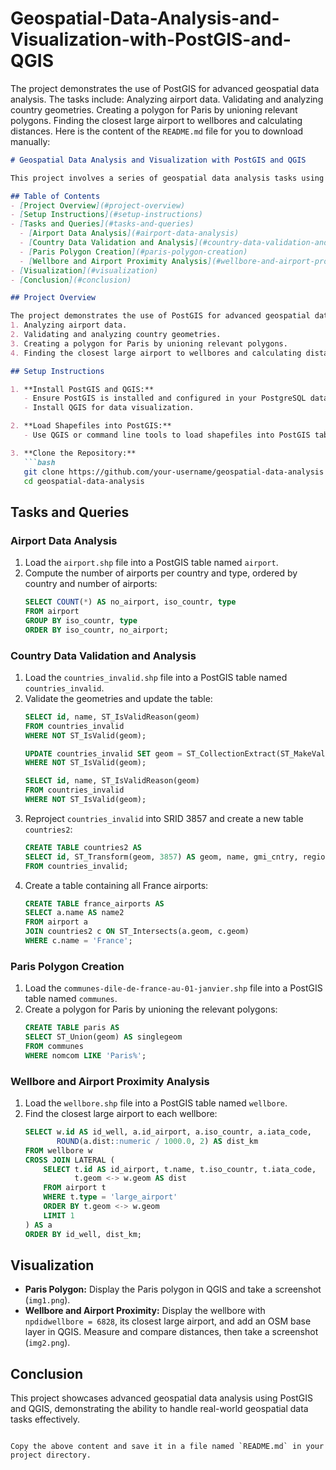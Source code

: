 # Geospatial-Data-Analysis-and-Visualization-with-PostGIS-and-QGIS
The project demonstrates the use of PostGIS for advanced geospatial data analysis. The tasks include:  Analyzing airport data. Validating and analyzing country geometries. Creating a polygon for Paris by unioning relevant polygons. Finding the closest large airport to wellbores and calculating distances.
Here is the content of the `README.md` file for you to download manually:

```markdown
# Geospatial Data Analysis and Visualization with PostGIS and QGIS

This project involves a series of geospatial data analysis tasks using PostGIS and QGIS. The tasks range from loading shapefiles into PostGIS tables, performing spatial queries, validating geometries, and visualizing the results in QGIS.

## Table of Contents
- [Project Overview](#project-overview)
- [Setup Instructions](#setup-instructions)
- [Tasks and Queries](#tasks-and-queries)
  - [Airport Data Analysis](#airport-data-analysis)
  - [Country Data Validation and Analysis](#country-data-validation-and-analysis)
  - [Paris Polygon Creation](#paris-polygon-creation)
  - [Wellbore and Airport Proximity Analysis](#wellbore-and-airport-proximity-analysis)
- [Visualization](#visualization)
- [Conclusion](#conclusion)

## Project Overview

The project demonstrates the use of PostGIS for advanced geospatial data analysis. The tasks include:
1. Analyzing airport data.
2. Validating and analyzing country geometries.
3. Creating a polygon for Paris by unioning relevant polygons.
4. Finding the closest large airport to wellbores and calculating distances.

## Setup Instructions

1. **Install PostGIS and QGIS:**
   - Ensure PostGIS is installed and configured in your PostgreSQL database.
   - Install QGIS for data visualization.

2. **Load Shapefiles into PostGIS:**
   - Use QGIS or command line tools to load shapefiles into PostGIS tables.

3. **Clone the Repository:**
   ```bash
   git clone https://github.com/your-username/geospatial-data-analysis.git
   cd geospatial-data-analysis
   ```

## Tasks and Queries

### Airport Data Analysis
1. Load the `airport.shp` file into a PostGIS table named `airport`.
2. Compute the number of airports per country and type, ordered by country and number of airports:
   ```sql
   SELECT COUNT(*) AS no_airport, iso_countr, type
   FROM airport
   GROUP BY iso_countr, type
   ORDER BY iso_countr, no_airport;
   ```

### Country Data Validation and Analysis
1. Load the `countries_invalid.shp` file into a PostGIS table named `countries_invalid`.
2. Validate the geometries and update the table:
   ```sql
   SELECT id, name, ST_IsValidReason(geom)
   FROM countries_invalid
   WHERE NOT ST_IsValid(geom);

   UPDATE countries_invalid SET geom = ST_CollectionExtract(ST_MakeValid(geom), 3)
   WHERE NOT ST_IsValid(geom);

   SELECT id, name, ST_IsValidReason(geom)
   FROM countries_invalid
   WHERE NOT ST_IsValid(geom);
   ```
3. Reproject `countries_invalid` into SRID 3857 and create a new table `countries2`:
   ```sql
   CREATE TABLE countries2 AS 
   SELECT id, ST_Transform(geom, 3857) AS geom, name, gmi_cntry, region 
   FROM countries_invalid;
   ```
4. Create a table containing all France airports:
   ```sql
   CREATE TABLE france_airports AS 
   SELECT a.name AS name2
   FROM airport a 
   JOIN countries2 c ON ST_Intersects(a.geom, c.geom)
   WHERE c.name = 'France';
   ```

### Paris Polygon Creation
1. Load the `communes-dile-de-france-au-01-janvier.shp` file into a PostGIS table named `communes`.
2. Create a polygon for Paris by unioning the relevant polygons:
   ```sql
   CREATE TABLE paris AS
   SELECT ST_Union(geom) AS singlegeom 
   FROM communes
   WHERE nomcom LIKE 'Paris%';
   ```

### Wellbore and Airport Proximity Analysis
1. Load the `wellbore.shp` file into a PostGIS table named `wellbore`.
2. Find the closest large airport to each wellbore:
   ```sql
   SELECT w.id AS id_well, a.id_airport, a.iso_countr, a.iata_code,
          ROUND(a.dist::numeric / 1000.0, 2) AS dist_km
   FROM wellbore w 
   CROSS JOIN LATERAL (
       SELECT t.id AS id_airport, t.name, t.iso_countr, t.iata_code,
              t.geom <-> w.geom AS dist
       FROM airport t
       WHERE t.type = 'large_airport'
       ORDER BY t.geom <-> w.geom
       LIMIT 1
   ) AS a
   ORDER BY id_well, dist_km;
   ```

## Visualization
- **Paris Polygon:** Display the Paris polygon in QGIS and take a screenshot (`img1.png`).
- **Wellbore and Airport Proximity:** Display the wellbore with `npdidwellbore = 6828`, its closest large airport, and add an OSM base layer in QGIS. Measure and compare distances, then take a screenshot (`img2.png`).

## Conclusion
This project showcases advanced geospatial data analysis using PostGIS and QGIS, demonstrating the ability to handle real-world geospatial data tasks effectively.
```

Copy the above content and save it in a file named `README.md` in your project directory.
